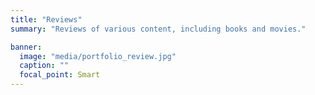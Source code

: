 ```yaml
---
title: "Reviews"
summary: "Reviews of various content, including books and movies."

banner:
  image: "media/portfolio_review.jpg"
  caption: ""
  focal_point: Smart
---
```

